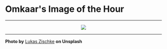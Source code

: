 # Omkaar's Image of the Hour

---

<div align="center">

<a href="https://unsplash.com/photos/woman-enjoys-a-beach-view-during-sunset-DNkPM-f6P_Y">
  <img src="https://images.unsplash.com/photo-1749288752497-5fb00d855426?crop=entropy&cs=tinysrgb&fit=max&fm=jpg&ixid=M3w3NjA2Nzh8MHwxfHJhbmRvbXx8fHx8fHx8fDE3NDk1Njc2MDB8&ixlib=rb-4.1.0&q=80&w=1080" style="max-width:100%; height:auto;">
</a>



</div>

---

**Photo by** [Lukas Zischke](https://unsplash.com/@lukaszischke) **on Unsplash**
